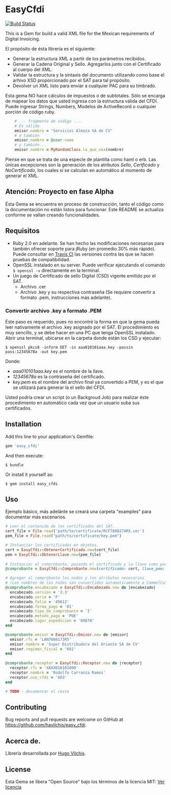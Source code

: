 # EasyCfdi
[![Build Status](https://travis-ci.org/havilchis/easy_cfdi.svg?branch=master)](https://travis-ci.org/havilchis/easy_cfdi)

This is a Gem for build a valid XML file for the Mexican requirements of Digital Invoicing.

El propósito de ésta libreria es el siguiente:
 * Generar la estructura XML a partir de los parámetros recibidos.
 * Generar la Cadena Original y Sello. Agregarlos junto con el Certificado al cuerpo del XML.
 * Validar la estructura y la sintaxis del documento utilizando como base el arhivo XSD proporcionado por el SAT para tal propósito.
 * Devolver un XML listo para enviar a cualquier PAC para su timbrado.   

Esta gema NO hace cálculos de impuestos o de subtotales. Sólo se encarga de mapear los datos que usted ingresa con la estructura válida del CFDI. Puede ingresar Strings, Numbers, Modelos de ActiveRecord o cualquier porción de código ruby. 
```ruby
    # ... fragmento de código ....
    # Es válido
    emisor.nombre = "Servicios Almaza SA de CV"
    # o también
    emisor.nombre = @user.name
    # y también...
    emisor.nombre = MyRandomClass.lo_que_sea(nombre)
```
Piense en que se trata de una especie de plantilla como haml o erb. 
Las únicas excepciones son la generación de los atributos *Sello*, *Certficado* y *NoCertificado*, los cuales sí se calculan en automático al momento de generar el XML.

## Atención: Proyecto en fase Alpha
Ésta Gema se encuentra en proceso de construcción, tanto el código como la documentación no están listos para funcionar. 
Este README se actualiza conforme se vallan creando funcionalidades.

## Requisitos

 - Ruby 2.0 en adelante. Se han hecho las modificaciones necesarias para también ofrecer soporte para jRuby (en promedio 30% más rápido). Puede consultar en [Travis CI](https://travis-ci.org/havilchis/easy_cfdi) las versiones contra las que se hacen pruebas de compatibilidad.
 - OpenSSL instalado en su server. Puede verificar ejecutando el comando `$ openssl -v` directamente en la terminal.
 - Un juego de Certificado de sello Digital (CSD) vigente emitido por el SAT.
	 - Archivo .cer
	 - Archivo .key y su respectiva contraseña (Se requiere convertir a formato .pem, instrucciones más adelante).

### Convertir archivo .key a formato .PEM
Éste paso es requerido, pues no encontré la forma en que la gema pueda leer nativamente el archivo .key asignado por el SAT.
El procedimiento es muy sencillo, y se debe hacer en una PC que tenga OpenSSL instalado.
Abrir una terminal, ubicarse en la carpeta donde están los CSD y ejecutar:

	$ openssl pkcs8 -inform DET -in aaa010101aaa.key -passin pass:12345678a -out key.pem
Donde:
 - *aaa010101aaa.key* es el nombre de la llave.
 - *12345678a* es la contraseña del certificado.
 - *key.pem* es el nombre del archivo final ya convertido a PEM, y es el que se utilizará para generar la el sello del CFDI.

Usted podría crear un script (o un Backgroud Job) para realizar éste procedimiento en automático cada vez que un usuario suba sus certificados.



## Installation

Add this line to your application's Gemfile:

```ruby
gem 'easy_cfdi'
```

And then execute:

    $ bundle

Or install it yourself as:

    $ gem install easy_cfdi

## Uso

Ejemplo básico, más adelánte se creará una carpeta "examples" para documentar más escenarios.

```ruby
# Leer el contenido de los certificados del SAT.
cert_file = File.read('path/to/certificate/RCF7008274R5.cer')
pem_file = File.read("path/to/certificate/key.pem")

# Instanciar los certificados en objetos.
cert = EasyCfdi::ObtenerCertificado.new(cert_file)
pem = EasyCfdi::ObtenerLlave.new(pem_file)
    
# Instanciar el comprobante, pasando el certificado y la llave como parámetros:
@comprobante = EasyCfdi::Comprobante.new(certificado: cert, llave_pem: pem)

# Agregar al comprobante los nodos y los atributos necesarios 
# (Los nombres de los nodos son convertidos automaticamente a CammelCase al momento de generar el XML):
@comprobante.encabezado = EasyCfdi::Encabezado.new do |encabezado|
  encabezado.version = '3.3'
  encabezado.serie = 'F'
  encabezado.folio = '45612'
  encabezado.forma_pago = '01'
  encabezado.tipo_de_comprobante = 'I'
  encabezado.metodo_pago = 'PUE'
  encabezado.lugar_expedicion = '09070'
end

@comprobante.emisor = EasyCfdi::Emisor.new do |emisor|
  emisor.rfc = 'LAN7008173R5'
  emisor.nombre = 'Super Distribudora del Oriente SA de CV'
  emisor.regimen_fiscal = '601'
end
    
@comprobante.receptor = EasyCfdi::Receptor.new do |receptor|
  receptor.rfc = 'XAXX010101000'
  receptor.nombre = 'Rodolfo Carranza Ramos'
  receptor.uso_cfdi = 'G03'
end

# TODO - documentar el resto
```

## Contributing

Bug reports and pull requests are welcome on GitHub at https://github.com/havilchis/easy_cfdi.

## Acerca de.

Librería desarrollada por [Hugo Vilchis](https://www.linkedin.com/in/havilchis).


## License

Esta Gema se libera "Open Source" bajo los términos de la licencia MIT: [Ver licencia](LICENCE)
